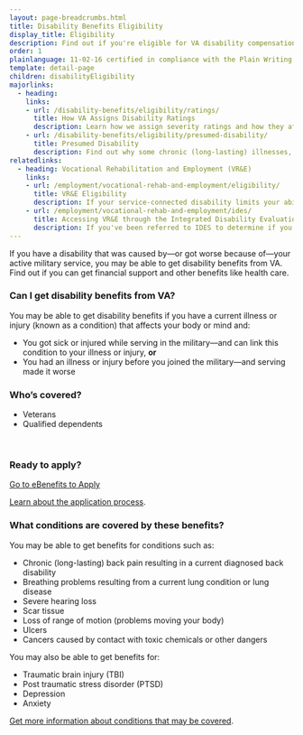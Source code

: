 ```yaml
---
layout: page-breadcrumbs.html
title: Disability Benefits Eligibility
display_title: Eligibility
description: Find out if you're eligible for VA disability compensation or other benefits for a condition related to your military service. 
order: 1
plainlanguage: 11-02-16 certified in compliance with the Plain Writing Act
template: detail-page
children: disabilityEligibility
majorlinks:
  - heading:
    links:
    - url: /disability-benefits/eligibility/ratings/
      title: How VA Assigns Disability Ratings
      description: Learn how we assign severity ratings and how they affect your disability payments.
    - url: /disability-benefits/eligibility/presumed-disability/
      title: Presumed Disability
      description: Find out why some chronic (long-lasting) illnesses, or illnesses caused by contact with toxic chemicals or other hazardous materials, may qualify you for disability benefits.
relatedlinks:
  - heading: Vocational Rehabilitation and Employment (VR&E)
    links:
    - url: /employment/vocational-rehab-and-employment/eligibility/
      title: VR&E Eligibility
      description: If your service-connected disability limits your ability to work or prevents you from working, find out if you can get VR&E benefits and services—like help exploring employment options and getting more training if required. 
    - url: /employment/vocational-rehab-and-employment/ides/
      title: Accessing VR&E through the Integrated Disability Evaluation System (IDES)
      description: If you've been referred to IDES to determine if you're medically unfit for duty due to a service-connected disability, find out how to access VR&E services as quickly as possible.
---
```

<div itemscope itemtype="http://schema.org/FAQPage">
<div itemprop="description"  class="va-introtext">

If you have a disability that was caused by—or got worse because of—your active military service, you may be able to get disability benefits from VA. Find out if you can get financial support and other benefits like health care.

</div>

<div class="feature" markdown="1">

<div itemscope itemtype="http://schema.org/Question">
<h3 itemprop="name">Can I get disability benefits from VA?</h3>
<div itemprop="acceptedAnswer" itemscope itemtype="http://schema.org/Answer">
<div itemprop="text">

You may be able to get disability benefits if you have a current illness or injury (known as a condition) that affects your body or mind and:

- You got sick or injured while serving in the military—and can link this condition to your illness or injury, **or**
- You had an illness or injury before you joined the military—and serving made it worse

</div>
</div>
</div>


<div itemscope itemtype="http://schema.org/Question">

<h3 itemprop="name">Who’s covered?</h3>
<div itemprop="acceptedAnswer" itemscope itemtype="http://schema.org/Answer">
<div itemprop="text">

- Veterans
- Qualified dependents

</div>
</div>
</div>
</div>

<div markdown="0"><br></div>

<div itemscope itemtype="http://schema.org/Question">

<h3 itemprop="name">Ready to apply?</h3>
<div itemprop="acceptedAnswer" itemscope itemtype="http://schema.org/Answer">
<div itemprop="text">

<a class="usa-button-primary va-button-primary" href="https://www.ebenefits.va.gov/ebenefits/about/feature?feature=disability-compensation">Go to eBenefits to Apply</a>

[Learn about the application process](/disability-benefits/apply/).

</div>
</div>
</div>


<div itemscope itemtype="http://schema.org/Question">

<h3 itemprop="name">What conditions are covered by these benefits?</h3>
<div itemprop="acceptedAnswer" itemscope itemtype="http://schema.org/Answer">
<div itemprop="text">

You may be able to get benefits for conditions such as:

- Chronic (long-lasting) back pain resulting in a current diagnosed back disability
- Breathing problems resulting from a current lung condition or lung disease
- Severe hearing loss
- Scar tissue
- Loss of range of motion (problems moving your body)
- Ulcers
- Cancers caused by contact with toxic chemicals or other dangers

You may also be able to get benefits for:
- Traumatic brain injury (TBI)
- Post traumatic stress disorder (PTSD)
- Depression
- Anxiety

[Get more information about conditions that may be covered](https://www.benefits.va.gov/compensation/dbq_ListBySymptom.asp).

</div>
</div>
</div>
<div markdown="0"><br></div>
</div>
